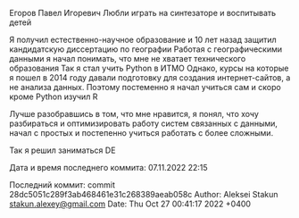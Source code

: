 Егоров Павел Игоревич
Любли играть на синтезаторе и воспитывать детей

Я получил естественно-научное образование и 10 лет назад защитил кандидатскую диссертацию по географии
Работая с географическими данными я начал понимать, что мне не хватает технического образования
Так я стал учить Python в ИТМО
Однако, курсы на которые я пошел в 2014 году давали подготовку для создания интернет-сайтов, а не анализа данных.
Поэтому постеменно я начал учиться сам и скоро кроме Python изучил R

Лучше разобравшись в том, что мне нравится, я понял, что хочу разбираться и оптимизировать работу систем связанных с данными, начал с простых и постепенно учиться работать с более сложными.

Так я решил заниматься DE

Дата и время последнего коммита: 07.11.2022 22:15

Последний коммит:
commit 28dc5051c289f3ab468461e31c268389aeab058c
Author: Aleksei Stakun <stakun.alexey@gmail.com>
Date:   Thu Oct 27 00:41:17 2022 +0400
